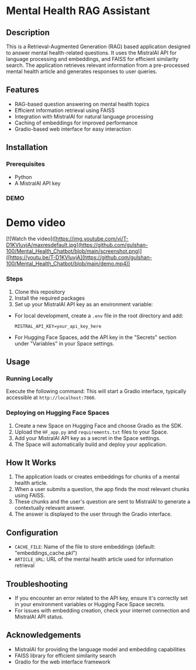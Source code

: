 # Mental Health RAG Assistant

## Description
This is a Retrieval-Augmented Generation (RAG) based application designed to answer mental health-related questions. It uses the MistralAI API for language processing and embeddings, and FAISS for efficient similarity search. The application retrieves relevant information from a pre-processed mental health article and generates responses to user queries.

## Features
- RAG-based question answering on mental health topics
- Efficient information retrieval using FAISS
- Integration with MistralAI for natural language processing
- Caching of embeddings for improved performance
- Gradio-based web interface for easy interaction

## Installation

### Prerequisites
- Python
- A MistralAI API key

### DEMO

# Demo video
[![Watch the video]([https://img.youtube.com/vi/T-D1KVIuvjA/maxresdefault.jpg](https://github.com/gulshan-100/Mental_Health_Chatbot/blob/main/screenshot.png)]([https://youtu.be/T-D1KVIuvjA](https://github.com/gulshan-100/Mental_Health_Chatbot/blob/main/demo.mp4))



### Steps
1. Clone this repository
2. Install the required packages
3. Set up your MistralAI API key as an environment variable:
- For local development, create a `.env` file in the root directory and add:
  ```
  MISTRAL_API_KEY=your_api_key_here
  ```
- For Hugging Face Spaces, add the API key in the "Secrets" section under "Variables" in your Space settings.

## Usage

### Running Locally
Execute the following command:
This will start a Gradio interface, typically accessible at `http://localhost:7860`.

### Deploying on Hugging Face Spaces
1. Create a new Space on Hugging Face and choose Gradio as the SDK.
2. Upload the `HF_app.py` and `requirements.txt` files to your Space.
3. Add your MistralAI API key as a secret in the Space settings.
4. The Space will automatically build and deploy your application.

## How It Works
1. The application loads or creates embeddings for chunks of a mental health article.
2. When a user submits a question, the app finds the most relevant chunks using FAISS.
3. These chunks and the user's question are sent to MistralAI to generate a contextually relevant answer.
4. The answer is displayed to the user through the Gradio interface.

## Configuration
- `CACHE_FILE`: Name of the file to store embeddings (default: "embeddings_cache.pkl")
- `ARTICLE_URL`: URL of the mental health article used for information retrieval

## Troubleshooting
- If you encounter an error related to the API key, ensure it's correctly set in your environment variables or Hugging Face Space secrets.
- For issues with embedding creation, check your internet connection and MistralAI API status.

## Acknowledgements
- MistralAI for providing the language model and embedding capabilities
- FAISS library for efficient similarity search
- Gradio for the web interface framework
